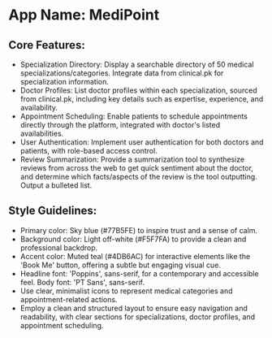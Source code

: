 # **App Name**: MediPoint

## Core Features:

- Specialization Directory: Display a searchable directory of 50 medical specializations/categories. Integrate data from clinical.pk for specialization information.
- Doctor Profiles: List doctor profiles within each specialization, sourced from clinical.pk, including key details such as expertise, experience, and availability.
- Appointment Scheduling: Enable patients to schedule appointments directly through the platform, integrated with doctor's listed availabilities.
- User Authentication: Implement user authentication for both doctors and patients, with role-based access control.
- Review Summarization: Provide a summarization tool to synthesize reviews from across the web to get quick sentiment about the doctor, and determine which facts/aspects of the review is the tool outputting. Output a bulleted list.

## Style Guidelines:

- Primary color: Sky blue (#77B5FE) to inspire trust and a sense of calm. 
- Background color: Light off-white (#F5F7FA) to provide a clean and professional backdrop.
- Accent color: Muted teal (#4DB6AC) for interactive elements like the 'Book Me' button, offering a subtle but engaging visual cue.
- Headline font: 'Poppins', sans-serif, for a contemporary and accessible feel. Body font: 'PT Sans', sans-serif.
- Use clear, minimalist icons to represent medical categories and appointment-related actions.
- Employ a clean and structured layout to ensure easy navigation and readability, with clear sections for specializations, doctor profiles, and appointment scheduling.